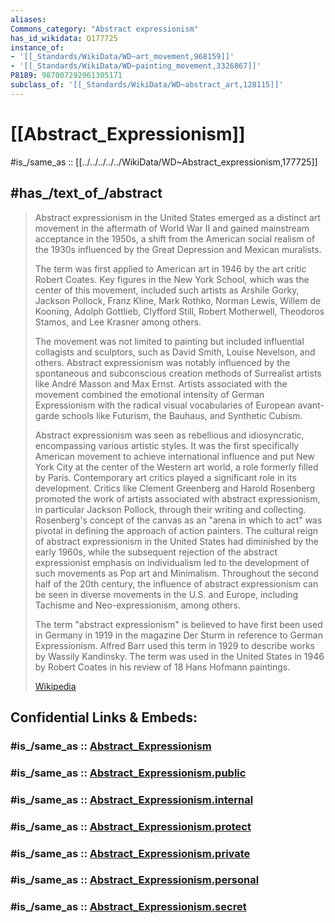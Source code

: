 ```yaml
---
aliases: 
Commons_category: "Abstract expressionism"
has_id_wikidata: Q177725
instance_of:
- '[[_Standards/WikiData/WD~art_movement,968159]]'
- '[[_Standards/WikiData/WD~painting_movement,3326867]]'
P8189: 987007292961305171
subclass_of: '[[_Standards/WikiData/WD~abstract_art,128115]]'
---
```


# [[Abstract_Expressionism]] 

#is_/same_as :: [[../../../../../WikiData/WD~Abstract_expressionism,177725]] 

## #has_/text_of_/abstract 

> Abstract expressionism in the United States emerged as a distinct art movement in the aftermath of World War II 
> and gained mainstream acceptance in the 1950s, 
> a shift from the American social realism of the 1930s influenced by the Great Depression and Mexican muralists. 
> 
> The term was first applied to American art in 1946 by the art critic Robert Coates. 
> Key figures in the New York School, which was the center of this movement, included such artists as Arshile Gorky, Jackson Pollock, Franz Kline, Mark Rothko, Norman Lewis, Willem de Kooning, Adolph Gottlieb, Clyfford Still, Robert Motherwell, Theodoros Stamos, and Lee Krasner among others.
>
> The movement was not limited to painting but included influential collagists and sculptors, such as David Smith, Louise Nevelson, and others. Abstract expressionism was notably influenced by the spontaneous and subconscious creation methods of Surrealist artists like André Masson and Max Ernst. Artists associated with the movement combined the emotional intensity of German Expressionism with the radical visual vocabularies of European avant-garde schools like Futurism, the Bauhaus, and Synthetic Cubism.
>
> Abstract expressionism was seen as rebellious and idiosyncratic, encompassing various artistic styles. It was the first specifically American movement to achieve international influence and put New York City at the center of the Western art world, a role formerly filled by Paris. Contemporary art critics played a significant role in its development. Critics like Clement Greenberg and Harold Rosenberg promoted the work of artists associated with abstract expressionism, in particular Jackson Pollock, through their writing and collecting. Rosenberg's concept of the canvas as an "arena in which to act" was pivotal in defining the approach of action painters. The cultural reign of abstract expressionism in the United States had diminished by the early 1960s, while the subsequent rejection of the abstract expressionist emphasis on individualism led to the development of such movements as Pop art and Minimalism. Throughout the second half of the 20th century, the influence of abstract expressionism can be seen in diverse movements in the U.S. and Europe, including Tachisme and Neo-expressionism, among others.
>
> The term "abstract expressionism" is believed to have first been used in Germany in 1919 in the magazine Der Sturm in reference to German Expressionism. Alfred Barr used this term in 1929 to describe works by Wassily Kandinsky. The term was used in the United States in 1946 by Robert Coates in his review of 18 Hans Hofmann paintings.
>
> [Wikipedia](https://en.wikipedia.org/wiki/Abstract%20expressionism) 


## Confidential Links & Embeds: 

### #is_/same_as :: [Abstract_Expressionism](/_Standards/Society/Communication/Art/Abstract_Expressionism.md) 

### #is_/same_as :: [Abstract_Expressionism.public](/_public/Society/Communication/Art/Abstract_Expressionism.public.md) 

### #is_/same_as :: [Abstract_Expressionism.internal](/_internal/Society/Communication/Art/Abstract_Expressionism.internal.md) 

### #is_/same_as :: [Abstract_Expressionism.protect](/_protect/Society/Communication/Art/Abstract_Expressionism.protect.md) 

### #is_/same_as :: [Abstract_Expressionism.private](/_private/Society/Communication/Art/Abstract_Expressionism.private.md) 

### #is_/same_as :: [Abstract_Expressionism.personal](/_personal/Society/Communication/Art/Abstract_Expressionism.personal.md) 

### #is_/same_as :: [Abstract_Expressionism.secret](/_secret/Society/Communication/Art/Abstract_Expressionism.secret.md)

